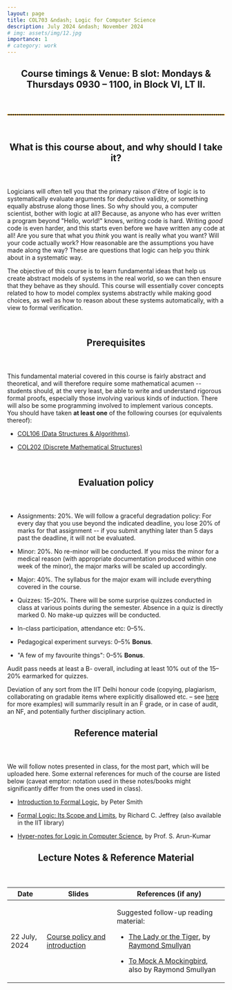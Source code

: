 ```yaml
---
layout: page
title: COL703 &ndash; Logic for Computer Science
description: July 2024 &ndash; November 2024
# img: assets/img/12.jpg
importance: 1
# category: work
---
```


<header>
	<h2><strong>Course timings &amp; Venue:</strong> <p style="display:inline">B slot: Mondays &amp; Thursdays 0930 &ndash; 1100, in Block VI, LT II.</p></h2>
</header>

<hr style="border: 1px dashed; color: orange" />

<!-- <strong>
		If you want to but cannot register (perhaps because you do not fulfil the system-required prerequisites, which are different from the ones <a href="#prereq">here</a>), please fill out a General Request on the portal and mention me as the course coordinator. I will approve your request and the admin will eventually register you for the course.
</strong>

<hr style="border: 1px dashed; color: orange" /> -->

<br>

<header>
    <h2> <strong>What is this course about, and why should I take it?</strong> </h2>
</header>

<p>Logicians will often tell you that the primary raison d'être of logic is to systematically evaluate arguments for deductive validity, or something equally abstruse along those lines. So why should you, a computer scientist, bother with logic at all? Because, as anyone who has ever written a program beyond "Hello, world!" knows, writing code is hard. Writing <em>good</em> code is even harder, and this starts even before we have written any code at all! Are you sure that what you <em>think</em> you want is really what you want? Will your code actually work? How reasonable are the assumptions you have made along the way? These are questions that logic can help you think about in a systematic way.</p>

<p>The objective of this course is to learn fundamental ideas that help us create abstract models of systems in the real world, so we can then ensure that they behave as they should. This course will essentially cover concepts related to how to model complex systems abstractly while making good choices, as well as how to reason about these systems automatically, with a view to formal verification.
</p>

<br>

<header>
    <h2 id="prereq"><strong> Prerequisites </strong></h2>
</header>
<p> This fundamental material covered in this course is fairly abstract and theoretical, and will therefore require some mathematical acumen -- students should, at the very least, be able to write and understand rigorous formal proofs, especially those involving various kinds of induction. There will also be some programming involved to implement various concepts. You should have taken <strong>at least one</strong> of the following courses (or equivalents thereof):
<ul>
		<li><p><a href="https://www.cse.iitd.ac.in/cse/newcurriculum-contents/newcourses.html#COL106" target="_blank">COL106 (Data Structures & Algorithms)</a>.</p></li>
    <li><p><a href="https://www.cse.iitd.ac.in/cse/newcurriculum-contents/newcourses.html#COL202" target="_blank">COL202 (Discrete Mathematical Structures)</a></p></li>
</ul>
</p>

<br>

<header>
		<h2><strong> Evaluation policy </strong></h2>
</header>
<p>
	<ul>
			<li><p>Assignments: 20%. We will follow a graceful degradation policy: For every day that you use beyond the indicated deadline, you lose 20% of marks for that assignment -- if you submit anything later than 5 days past the deadline, it will not be evaluated.</p></li>
			<li><p>Minor: 20%. No re-minor will be conducted. If you miss the minor for a medical reason (with appropriate documentation produced within one week of the minor), the major marks will be scaled up accordingly.</p></li> 
			<li><p>Major: 40%. The syllabus for the major exam will include everything covered in the course.</p></li>
			<li><p>Quizzes: 15&ndash;20%. There will be some surprise quizzes conducted in class at various points during the semester. Absence in a quiz is directly marked 0. No make-up quizzes will be conducted.</p></li>
			<li><p>In-class participation, attendance etc: 0&ndash;5%.</p></li>
			<li><p>Pedagogical experiment surveys: 0&ndash;5% <strong>Bonus</strong>.</p></li>
			<li><p>"A few of my favourite things": 0&ndash;5% <strong>Bonus</strong>.</p></li>
	</ul>
</p>

<p>Audit pass needs at least a B- overall, including at least 10% out of the 15&ndash;20% earmarked for quizzes.</p>
	
<p>Deviation of any sort from the IIT Delhi honour code (copying, plagiarism, collaborating on gradable items where explicitly disallowed etc. &ndash; see <a href="https://t.ly/jACWG" target="_blank">here</a> for more examples) will summarily result in an F grade, or in case of audit, an NF, and potentially further disciplinary action.</p>

<header>
	<h2><strong> Reference material </strong></h2>
</header>
<p>
	We will follow notes presented in class, for the most part, which will be uploaded here. Some external references for much of the course are listed below (caveat emptor: notation used in these notes/books might significantly differ from the ones used in class).
</p>
<p>
	<ul> 
		<li><p><a href="https://www.logicmatters.net/ifl/" target="_blank">Introduction to Formal Logic</a>, by Peter Smith</p></li>
		<li><p><a href="https://archive.org/details/formallogicitssc0000jeff_d0z0/" target="_blank">Formal Logic: Its Scope and Limits</a>, by Richard C. Jeffrey (also available in the IIT library)</p></li>
		<li><p><a href="https://www.cse.iitd.ac.in/~sak/courses/ilcs/2020-21/ilcs.pdf" target="_blank">Hyper-notes for Logic in Computer Science</a>, by Prof. S. Arun-Kumar</p></li>
	</ul>
</p>

<header>
    <h2><strong> Lecture Notes &amp; Reference Material </strong></h2>
</header>
<div class="table-responsive">
<table class="table table-sm table-bordered">
  <thead class="thead-dark">
    <tr>
      <th>Date</th>
      <th>Slides</th>
      <th>References (if any)</th>
    </tr>
  </thead>
  <tbody>
    <tr>
      <td>22 July, 2024</td>
      <td><p><a href="../../assets/pdf/lecnotes/col703-diw24/lec0.pdf" target="_blank">Course policy and introduction</a></p></td>
      <td>
						<p>Suggested follow-up reading material: 
								<ul>
										<li><p><a href="https://archive.org/details/ladyortigeran00smul" target="_blank">The Lady or the Tiger</a>, by <a href="https://en.wikipedia.org/wiki/Raymond_Smullyan" target="_blank">Raymond Smullyan</a></p></li>
										<li><p><a href="https://douxnet.weebly.com/uploads/2/0/4/1/20418601/raymond_m._smullyan-to_mock_a_mockingbird_and_other_logic_puzzles__including__an_amazing_adventure_in_combinatory_logic-knopf_1985.pdf" target="_blank">To Mock A Mockingbird</a>, also by Raymond Smullyan</p></li>
								</ul>
						</p>
				</td>
    </tr>
    <!-- <tr>
      <td>27 July, 2023</td>
      <td><p><a href="../../assets/pdf/lecnotes/col876-diw23/lec2.pdf" target="_blank">Lecture 2</a></p></td>
      <td><p><a href="../../assets/pdf/lecnotes/col876-diw23/ref/normsub.pdf" target="_blank">Normalization and subterm property</a></p></td>
    </tr>
		<tr>
			<td>3 August, 2023</td>
			<td><p><a href="../../assets/pdf/lecnotes/col876-diw23/lec3.pdf" target="_blank">Lecture 3</a></p></td>
			<td><p><a href="../../assets/pdf/lecnotes/col876-diw23/ref/quiz1-with-answers.pdf" target="_blank">Quiz 1 (with solutions)</a></p></td>
		</tr>
		<tr>
			<td>7 August, 2023</td>
			<td><p><a href="../../assets/pdf/lecnotes/col876-diw23/lec4.pdf" target="_blank">Lecture 4</a></p></td>
			<td></td>
		</tr>
		<tr>
			<td>10 August, 2023</td>
			<td><p><a href="../../assets/pdf/lecnotes/col876-diw23/lec5.pdf" target="_blank">Lecture 5</a></p></td>
			<td><p><a href="../../assets/pdf/lecnotes/col876-diw23/ref/appliedpi.pdf" target="_blank">Notes on the applied-pi calculus</a></p></td>
		</tr>
		<tr>
			<td>14 August, 2023</td>
			<td><p><a href="../../assets/pdf/lecnotes/col876-diw23/lec6.pdf" target="_blank">Lecture 6</a></p></td>
			<td></td>
		</tr>
		<tr>
			<td>17 August, 2023</td>
			<td><p><a href="../../assets/pdf/lecnotes/col876-diw23/lec7.pdf" target="_blank">Lecture 7</a></p></td>
			<td><p><a href="../../assets/pdf/lecnotes/col876-diw23/ref/newns.pv" target="_blank">ProVerif code</a></p></td>
		</tr>
		<tr>
			<td>21 August, 2023</td>
			<td><p>Applied-pi Calculus Review</p></td>
			<td></td>
		</tr>
		<tr>
			<td>24 August, 2023</td>
			<td><p>ProVerif Review</p></td>
			<td></td>
		</tr>
		<tr>
			<td>28 August, 2023</td>
			<td><p>Review &amp; discussion</p></td>
			<td></td>
		</tr>
		<tr>
			<td>31 August, 2023</td>
			<td><p>Lecture 8, Undecidability of the secrecy problem</p></td>
			<td><p><a href="../../assets/pdf/lecnotes/col876-diw23/ref/undec-2count.pdf" target="_blank">Notes</a></p></td>
		</tr>
		<tr>
			<td>4 September, 2023</td>
			<td><p>Assignment 1 Review</p></td>
			<td></td>
		</tr>
		<tr>
			<td>18 September, 2023</td>
			<td><p><a href="../../assets/pdf/lecnotes/col876-diw23/lec9.pdf" target="_blank">Lecture 9</a></p></td>
			<td></td>
		</tr>
		<tr>
			<td>25 September, 2023</td>
			<td><p>More about multiset rewriting and Tamarin</p></td>
			<td><p><a href="../../assets/pdf/lecnotes/col876-diw23/ref/try.spthy" target="_blank">Tamarin Code</a></p></td>
		</tr>
		<tr>
			<td>28 September, 2023</td>
			<td><p>Some more Tamarin</p></td>
			<td><p><a href="../../assets/pdf/lecnotes/col876-diw23/ref/ns-toy.spthy" target="_blank">Tamarin Code</a></p></td>
		</tr>
		<tr>
			<td>9 October, 2023</td>
			<td><p><a href="../../assets/pdf/lecnotes/col876-diw23/lec10.pdf" target="_blank">Lecture 10</a>, Constraint satisfaction</p></td>
			<td></td>
		</tr>
		<tr>
			<td>12 October, 2023</td>
			<td><p>Guest lecture by Mr. Karl Normann, Ericsson Research</p></td>
			<td></td>
		</tr>
		<tr>
			<td>16 October, 2023</td>
			<td><p><a href="../../assets/pdf/lecnotes/col876-diw23/lec11.pdf" target="_blank">Lecture 11</a>, Computational soundness (part 1)</p></td>
			<td></td>
		</tr>
		<tr>
			<td>19 October, 2023</td>
			<td><p><a href="../../assets/pdf/lecnotes/col876-diw23/lec12.pdf" target="_blank">Lecture 12</a>, Computational soundness (part 2)</p></td>
			<td><p><a href="../../assets/pdf/lecnotes/col876-diw23/ref/comp-sound.pdf" target="_blank">Original paper</a></p></td>
		</tr> -->
  </tbody>
</table>
</div>


<br>
